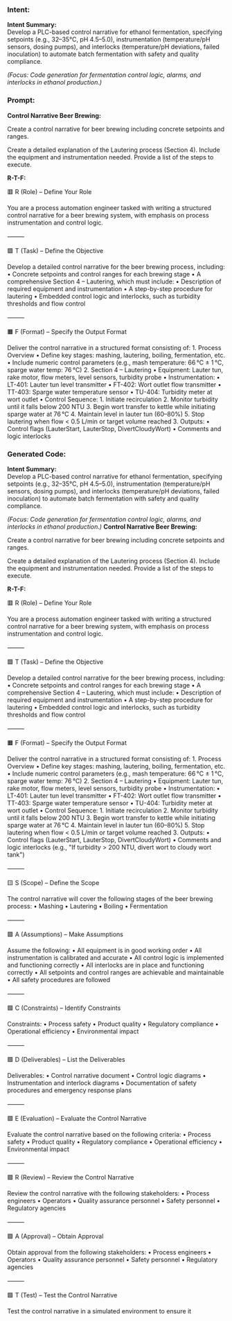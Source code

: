 ### Intent:
**Intent Summary:**  
Develop a PLC-based control narrative for ethanol fermentation, specifying setpoints (e.g., 32–35°C, pH 4.5–5.0), instrumentation (temperature/pH sensors, dosing pumps), and interlocks (temperature/pH deviations, failed inoculation) to automate batch fermentation with safety and quality compliance.  

*(Focus: Code generation for fermentation control logic, alarms, and interlocks in ethanol production.)*

### Prompt:
**Control Narrative Beer Brewing:**

Create a control narrative for beer brewing including concrete setpoints and ranges.

Create a detailed explanation of the Lautering process (Section 4). Include the equipment and instrumentation needed. Provide a list of the steps to execute.

**R-T-F:**

🟥 R (Role) – Define Your Role

You are a process automation engineer tasked with writing a structured control narrative for a beer brewing system, with emphasis on process instrumentation and control logic.

⸻

🟩 T (Task) – Define the Objective

Develop a detailed control narrative for the beer brewing process, including:
	•	Concrete setpoints and control ranges for each brewing stage
	•	A comprehensive Section 4 – Lautering, which must include:
	•	Description of required equipment and instrumentation
	•	A step-by-step procedure for lautering
	•	Embedded control logic and interlocks, such as turbidity thresholds and flow control

⸻

🟧 F (Format) – Specify the Output Format

Deliver the control narrative in a structured format consisting of:
	1.	Process Overview
	•	Define key stages: mashing, lautering, boiling, fermentation, etc.
	•	Include numeric control parameters (e.g., mash temperature: 66 °C ± 1 °C, sparge water temp: 76 °C)
	2.	Section 4 – Lautering
	•	Equipment: Lauter tun, rake motor, flow meters, level sensors, turbidity probe
	•	Instrumentation:
	•	LT-401: Lauter tun level transmitter
	•	FT-402: Wort outlet flow transmitter
	•	TT-403: Sparge water temperature sensor
	•	TU-404: Turbidity meter at wort outlet
	•	Control Sequence:
	1.	Initiate recirculation
	2.	Monitor turbidity until it falls below 200 NTU
	3.	Begin wort transfer to kettle while initiating sparge water at 76 °C
	4.	Maintain level in lauter tun (60–80%)
	5.	Stop lautering when flow < 0.5 L/min or target volume reached
	3.	Outputs:
	•	Control flags (LauterStart, LauterStop, DivertCloudyWort)
	•	Comments and logic interlocks

### Generated Code:
**Intent Summary:**  
Develop a PLC-based control narrative for ethanol fermentation, specifying setpoints (e.g., 32–35°C, pH 4.5–5.0), instrumentation (temperature/pH sensors, dosing pumps), and interlocks (temperature/pH deviations, failed inoculation) to automate batch fermentation with safety and quality compliance.  

*(Focus: Code generation for fermentation control logic, alarms, and interlocks in ethanol production.)*
**Control Narrative Beer Brewing:**

Create a control narrative for beer brewing including concrete setpoints and ranges.

Create a detailed explanation of the Lautering process (Section 4). Include the equipment and instrumentation needed. Provide a list of the steps to execute.

**R-T-F:**

🟥 R (Role) – Define Your Role

You are a process automation engineer tasked with writing a structured control narrative for a beer brewing system, with emphasis on process instrumentation and control logic.

⸻

🟩 T (Task) – Define the Objective

Develop a detailed control narrative for the beer brewing process, including:
	•	Concrete setpoints and control ranges for each brewing stage
	•	A comprehensive Section 4 – Lautering, which must include:
	•	Description of required equipment and instrumentation
	•	A step-by-step procedure for lautering
	•	Embedded control logic and interlocks, such as turbidity thresholds and flow control

⸻

🟧 F (Format) – Specify the Output Format

Deliver the control narrative in a structured format consisting of:
	1.	Process Overview
	•	Define key stages: mashing, lautering, boiling, fermentation, etc.
	•	Include numeric control parameters (e.g., mash temperature: 66 °C ± 1 °C, sparge water temp: 76 °C)
	2.	Section 4 – Lautering
	•	Equipment: Lauter tun, rake motor, flow meters, level sensors, turbidity probe
	•	Instrumentation:
	•	LT-401: Lauter tun level transmitter
	•	FT-402: Wort outlet flow transmitter
	•	TT-403: Sparge water temperature sensor
	•	TU-404: Turbidity meter at wort outlet
	•	Control Sequence:
	1.	Initiate recirculation
	2.	Monitor turbidity until it falls below 200 NTU
	3.	Begin wort transfer to kettle while initiating sparge water at 76 °C
	4.	Maintain level in lauter tun (60–80%)
	5.	Stop lautering when flow < 0.5 L/min or target volume reached
	3.	Outputs:
	•	Control flags (LauterStart, LauterStop, DivertCloudyWort)
	•	Comments and logic interlocks (e.g., "If turbidity > 200 NTU, divert wort to cloudy wort tank")

⸻

🟨 S (Scope) – Define the Scope

The control narrative will cover the following stages of the beer brewing process:
	•	Mashing
	•	Lautering
	•	Boiling
	•	Fermentation

⸻

🟩 A (Assumptions) – Make Assumptions

Assume the following:
	•	All equipment is in good working order
	•	All instrumentation is calibrated and accurate
	•	All control logic is implemented and functioning correctly
	•	All interlocks are in place and functioning correctly
	•	All setpoints and control ranges are achievable and maintainable
	•	All safety procedures are followed

⸻

🟩 C (Constraints) – Identify Constraints

Constraints:
	•	Process safety
	•	Product quality
	•	Regulatory compliance
	•	Operational efficiency
	•	Environmental impact

⸻

🟩 D (Deliverables) – List the Deliverables

Deliverables:
	•	Control narrative document
	•	Control logic diagrams
	•	Instrumentation and interlock diagrams
	•	Documentation of safety procedures and emergency response plans

⸻

🟩 E (Evaluation) – Evaluate the Control Narrative

Evaluate the control narrative based on the following criteria:
	•	Process safety
	•	Product quality
	•	Regulatory compliance
	•	Operational efficiency
	•	Environmental impact

⸻

🟩 R (Review) – Review the Control Narrative

Review the control narrative with the following stakeholders:
	•	Process engineers
	•	Operators
	•	Quality assurance personnel
	•	Safety personnel
	•	Regulatory agencies

⸻

🟩 A (Approval) – Obtain Approval

Obtain approval from the following stakeholders:
	•	Process engineers
	•	Operators
	•	Quality assurance personnel
	•	Safety personnel
	•	Regulatory agencies

⸻

🟩 T (Test) – Test the Control Narrative

Test the control narrative in a simulated environment to ensure it
